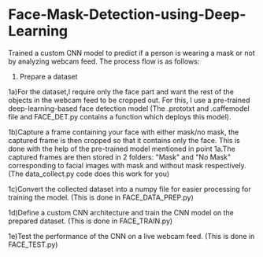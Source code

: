 # Face-Mask-Detection-using-Deep-Learning
Trained a custom CNN model to predict if a person is wearing a mask or not by analyzing webcam feed.
The process flow is as follows:
1) Prepare a dataset
  
  1a)For the dataset,I require only the face part and want the rest of the objects in the webcam feed to be cropped out. For this, I use a pre-trained deep-learning-based face detection model (The .prototxt and .caffemodel file and FACE_DET.py contains a function which deploys this model). 
  
  1b)Capture a frame containing your face with either mask/no mask, the captured frame is then cropped so that it contains only the face. This is done with the help of the pre-trained model mentioned in point 1a.The captured frames are then stored in 2 folders: "Mask" and "No Mask" corresponding to facial images with mask and without mask respectively. (The data_collect.py code does this work for you)
  
  1c)Convert the collected dataset into a numpy file for easier processing for training the model. (This is done in FACE_DATA_PREP.py)
  
  1d)Define a custom CNN architecture and train the CNN model on the prepared dataset. (This is done in FACE_TRAIN.py)
  
  1e)Test the performance of the CNN on a live webcam feed. (This is done in FACE_TEST.py)
  
